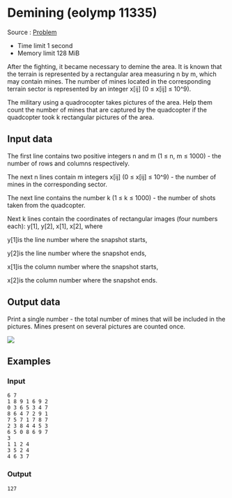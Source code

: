 # Demining (eolymp 11335)

Source : [Problem](https://www.eolymp.com/en/problems/11335)

-   Time limit 1 second
-   Memory limit 128 MiB

After the fighting, it became necessary to demine the area. It is known that the terrain is represented by a rectangular area measuring n by m, which may contain mines. The number of mines located in the corresponding terrain sector is represented by an integer x[ij] (0 ≤ x[ij] ≤ 10^9).

The military using a quadrocopter takes pictures of the area. Help them count the number of mines that are captured by the quadcopter if the quadcopter took k rectangular pictures of the area.

## Input data

The first line contains two positive integers n and m (1 ≤ n, m ≤ 1000) - the number of rows and columns respectively.

The next n lines contain m integers x[ij] (0 ≤ x[ij] ≤ 10^9) - the number of mines in the corresponding sector.

The next line contains the number k (1 ≤ k ≤ 1000) - the number of shots taken from the quadcopter.

Next k lines contain the coordinates of rectangular images (four numbers each): y[1], y[2], x[1], x[2], where

y[1]is the line number where the snapshot starts,

y[2]is the line number where the snapshot ends,

x[1]is the column number where the snapshot starts,

x[2]is the column number where the snapshot ends.

## Output data

Print a single number - the total number of mines that will be included in the pictures. Mines present on several pictures are counted once.

<img src="https://static.eolymp.com/content/54/54a3091f37f840841048f794450e7e04b0eb74c0.jpg">

## Examples

### Input

    6 7
    1 8 9 1 6 9 2
    0 3 6 5 3 4 7
    8 6 4 7 2 9 1
    7 5 7 1 7 8 7
    2 3 8 4 4 5 3
    6 5 0 8 6 9 7
    3
    1 1 2 4
    3 5 2 4
    4 6 3 7

### Output

    127
